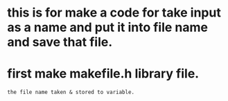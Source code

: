 # this is for make a code for take input as a name and put it into file name and save that file.

# first make makefile.h library file.
    the file name taken & stored to variable.

